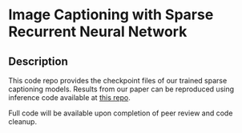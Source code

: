 # Image Captioning with Sparse Recurrent Neural Network


## Description
This code repo provides the checkpoint files of our trained sparse captioning models.
Results from our paper can be reproduced using inference code available at [this repo](https://github.com/jiahuei/COMIC-Compact-Image-Captioning-with-Attention).

Full code will be available upon completion of peer review and code cleanup.